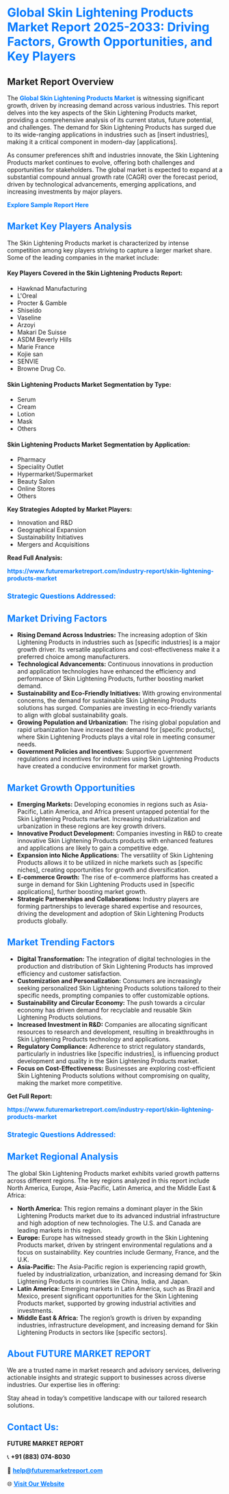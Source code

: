 <h1 style="color: #007BFF;">Global Skin Lightening Products Market Report 2025-2033: Driving Factors, Growth Opportunities, and Key Players</h1>

<section id="overview">
<h2>Market Report Overview</h2>
<p>The <a href="https://www.futuremarketreport.com/industry-report/skin-lightening-products-market" style="color: #007BFF; text-decoration: none;"><strong>Global Skin Lightening Products Market</strong></a> is witnessing significant growth, driven by increasing demand across various industries. This report delves into the key aspects of the Skin Lightening Products market, providing a comprehensive analysis of its current status, future potential, and challenges. The demand for Skin Lightening Products has surged due to its wide-ranging applications in industries such as [insert industries], making it a critical component in modern-day [applications].</p>
<p>As consumer preferences shift and industries innovate, the Skin Lightening Products market continues to evolve, offering both challenges and opportunities for stakeholders. The global market is expected to expand at a substantial compound annual growth rate (CAGR) over the forecast period, driven by technological advancements, emerging applications, and increasing investments by major players.</p>
</section>

<section id="overview">
<p><a href="https://www.futuremarketreport.com/request-sample/reportId=87453" style="color: #007BFF; text-decoration: none;"><strong>Explore Sample Report Here</strong></a></p>
</section>

<section id="key-players">
<h2 style="color: #007BFF;">Market Key Players Analysis</h2>
<p>The Skin Lightening Products market is characterized by intense competition among key players striving to capture a larger market share. Some of the leading companies in the market include:</p>
<h4>Key Players Covered in the Skin Lightening Products Report:</h4>
<ul><li>Hawknad Manufacturing</li><li>L&#039;Oreal</li><li>Procter &amp; Gamble</li><li>Shiseido</li><li>Vaseline</li><li>Arzoyi</li><li>Makari De Suisse</li><li>ASDM Beverly Hills</li><li>Marie France</li><li>Kojie san</li><li>SENVIE</li><li>Browne Drug Co.</li></ul>
<h4>Skin Lightening Products Market Segmentation by Type:</h4>
<ul><li>Serum</li><li>Cream</li><li>Lotion</li><li>Mask</li><li>Others</li></ul>

<h4>Skin Lightening Products Market Segmentation by Application:</h4>
<ul><li>Pharmacy</li><li>Speciality Outlet</li><li>Hypermarket/Supermarket</li><li>Beauty Salon</li><li>Online Stores</li><li>Others</li></ul>
<p><strong>Key Strategies Adopted by Market Players:</strong></p>
<ul>
<li>Innovation and R&D</li>
<li>Geographical Expansion</li>
<li>Sustainability Initiatives</li>
<li>Mergers and Acquisitions</li>
</ul>
</section>

<section>
<p><strong>Read Full Analysis: </strong></p><a href="https://www.futuremarketreport.com/industry-report/skin-lightening-products-market" style="color: #007BFF; text-decoration: none;"><strong>https://www.futuremarketreport.com/industry-report/skin-lightening-products-market</strong></a>
<h3 style="color: #007BFF;">Strategic Questions Addressed:</h3>
</section>

<section id="driving-factors">
<h2 style="color: #007BFF;">Market Driving Factors</h2>
<ul>
<li><strong>Rising Demand Across Industries:</strong> The increasing adoption of Skin Lightening Products in industries such as [specific industries] is a major growth driver. Its versatile applications and cost-effectiveness make it a preferred choice among manufacturers.</li>
<li><strong>Technological Advancements:</strong> Continuous innovations in production and application technologies have enhanced the efficiency and performance of Skin Lightening Products, further boosting market demand.</li>
<li><strong>Sustainability and Eco-Friendly Initiatives:</strong> With growing environmental concerns, the demand for sustainable Skin Lightening Products solutions has surged. Companies are investing in eco-friendly variants to align with global sustainability goals.</li>
<li><strong>Growing Population and Urbanization:</strong> The rising global population and rapid urbanization have increased the demand for [specific products], where Skin Lightening Products plays a vital role in meeting consumer needs.</li>
<li><strong>Government Policies and Incentives:</strong> Supportive government regulations and incentives for industries using Skin Lightening Products have created a conducive environment for market growth.</li>
</ul>
</section>

<section id="growth-opportunities">
<h2 style="color: #007BFF;">Market Growth Opportunities</h2>
<ul>
<li><strong>Emerging Markets:</strong> Developing economies in regions such as Asia-Pacific, Latin America, and Africa present untapped potential for the Skin Lightening Products market. Increasing industrialization and urbanization in these regions are key growth drivers.</li>
<li><strong>Innovative Product Development:</strong> Companies investing in R&D to create innovative Skin Lightening Products products with enhanced features and applications are likely to gain a competitive edge.</li>
<li><strong>Expansion into Niche Applications:</strong> The versatility of Skin Lightening Products allows it to be utilized in niche markets such as [specific niches], creating opportunities for growth and diversification.</li>
<li><strong>E-commerce Growth:</strong> The rise of e-commerce platforms has created a surge in demand for Skin Lightening Products used in [specific applications], further boosting market growth.</li>
<li><strong>Strategic Partnerships and Collaborations:</strong> Industry players are forming partnerships to leverage shared expertise and resources, driving the development and adoption of Skin Lightening Products products globally.</li>
</ul>
</section>

<section id="trending-factors">
<h2 style="color: #007BFF;">Market Trending Factors</h2>
<ul>
<li><strong>Digital Transformation:</strong> The integration of digital technologies in the production and distribution of Skin Lightening Products has improved efficiency and customer satisfaction.</li>
<li><strong>Customization and Personalization:</strong> Consumers are increasingly seeking personalized Skin Lightening Products solutions tailored to their specific needs, prompting companies to offer customizable options.</li>
<li><strong>Sustainability and Circular Economy:</strong> The push towards a circular economy has driven demand for recyclable and reusable Skin Lightening Products solutions.</li>
<li><strong>Increased Investment in R&D:</strong> Companies are allocating significant resources to research and development, resulting in breakthroughs in Skin Lightening Products technology and applications.</li>
<li><strong>Regulatory Compliance:</strong> Adherence to strict regulatory standards, particularly in industries like [specific industries], is influencing product development and quality in the Skin Lightening Products market.</li>
<li><strong>Focus on Cost-Effectiveness:</strong> Businesses are exploring cost-efficient Skin Lightening Products solutions without compromising on quality, making the market more competitive.</li>
</ul>
</section>

<section>
<p><strong>Get Full Report: </strong></p><a href="https://www.futuremarketreport.com/industry-report/skin-lightening-products-market" style="color: #007BFF; text-decoration: none;"><strong>https://www.futuremarketreport.com/industry-report/skin-lightening-products-market</strong></a>
<h3 style="color: #007BFF;">Strategic Questions Addressed:</h3>
</section>


<section id="regional-analysis">
<h2 style="color: #007BFF;">Market Regional Analysis</h2>
<p>The global Skin Lightening Products market exhibits varied growth patterns across different regions. The key regions analyzed in this report include North America, Europe, Asia-Pacific, Latin America, and the Middle East & Africa:</p>
<ul>
<li><strong>North America:</strong> This region remains a dominant player in the Skin Lightening Products market due to its advanced industrial infrastructure and high adoption of new technologies. The U.S. and Canada are leading markets in this region.</li>
<li><strong>Europe:</strong> Europe has witnessed steady growth in the Skin Lightening Products market, driven by stringent environmental regulations and a focus on sustainability. Key countries include Germany, France, and the U.K.</li>
<li><strong>Asia-Pacific:</strong> The Asia-Pacific region is experiencing rapid growth, fueled by industrialization, urbanization, and increasing demand for Skin Lightening Products in countries like China, India, and Japan.</li>
<li><strong>Latin America:</strong> Emerging markets in Latin America, such as Brazil and Mexico, present significant opportunities for the Skin Lightening Products market, supported by growing industrial activities and investments.</li>
<li><strong>Middle East & Africa:</strong> The region’s growth is driven by expanding industries, infrastructure development, and increasing demand for Skin Lightening Products in sectors like [specific sectors].</li>
</ul>
</section>

<footer>
<h2 style="color: #007BFF;">About FUTURE MARKET REPORT</h2>
<p>We are a trusted name in market research and advisory services, delivering actionable insights and strategic support to businesses across diverse industries. Our expertise lies in offering:</p>

<p>Stay ahead in today’s competitive landscape with our tailored research solutions.</p>

<h2 style="color: #007BFF;">Contact Us:</h2>
<p><strong>FUTURE MARKET REPORT</strong></p>
<p>📞 <strong>+91 (883) 074-8030</strong></p>
<p>📧 <strong><a href="mailto:help@futuremarketreport.com" style="color: #007BFF;">help@futuremarketreport.com</a></strong></p>
<p>🌐 <strong><a href="https://www.futuremarketreport.com/" style="color: #007BFF;">Visit Our Website</a></strong></p>
</footer>